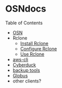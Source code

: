 # OSNdocs

Table of Contents
- [OSN](OSN.md)
- Rclone
  - [Install Rclone](rclone-install.md)
  - [Configure Rclone](rclone-config.md)
  - [Use Rclone](rclone-usage.md)
- [aws-cli](aws-cli.md)
- [Cyberduck](cyberduck.md)
- [backup tools](backup.md)
- [Globus](globus.md)
- other clients?


